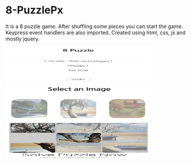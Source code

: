 # 8-PuzzlePx

It is a 8 puzzle game. After shuffling some pieces you can start the game. Keypress event handlers are also imported.
Created using html, css, js and mostly jquery.

<img src="ss/start.png" width="400" height="100">  <img src="ss/select.png" width="400" height="100">  <img src="ss/puzzle.png" width="400" height="100">
